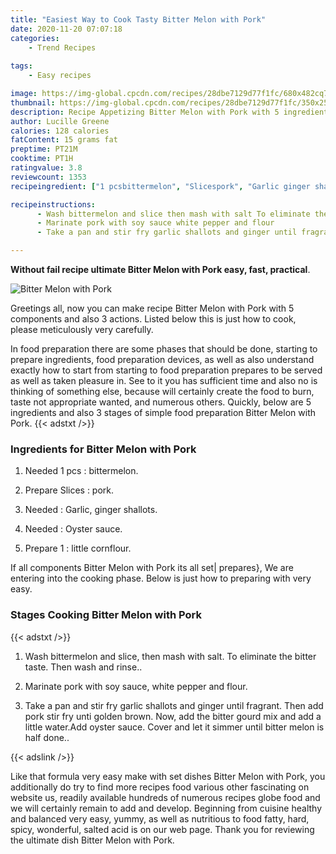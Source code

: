 ```yaml
---
title: "Easiest Way to Cook Tasty Bitter Melon with Pork"
date: 2020-11-20 07:07:18
categories:
    - Trend Recipes
    
tags:
    - Easy recipes

image: https://img-global.cpcdn.com/recipes/28dbe7129d77f1fc/680x482cq70/bitter-melon-with-pork-recipe-main-photo.jpg
thumbnail: https://img-global.cpcdn.com/recipes/28dbe7129d77f1fc/350x250cq70/bitter-melon-with-pork-recipe-main-photo.jpg
description: Recipe Appetizing Bitter Melon with Pork with 5 ingredients and 3 stages of easy cooking.
author: Lucille Greene
calories: 128 calories
fatContent: 15 grams fat
preptime: PT21M
cooktime: PT1H
ratingvalue: 3.8
reviewcount: 1353
recipeingredient: ["1 pcsbittermelon", "Slicespork", "Garlic ginger shallots", "Oyster sauce", "1little cornflour"]

recipeinstructions: 
      - Wash bittermelon and slice then mash with salt To eliminate the bitter taste Then wash and rinse 
      - Marinate pork with soy sauce white pepper and flour 
      - Take a pan and stir fry garlic shallots and ginger until fragrant Then add pork stir fry unti golden brown Now add the bitter gourd mix and add a little waterAdd oyster sauce Cover and let it simmer until bitter melon is half done

---
```




**Without fail recipe ultimate Bitter Melon with Pork easy, fast, practical**. 


![Bitter Melon with Pork](https://img-global.cpcdn.com/recipes/28dbe7129d77f1fc/680x482cq70/bitter-melon-with-pork-recipe-main-photo.jpg "Bitter Melon with Pork")




Greetings all, now you can make recipe Bitter Melon with Pork with 5 components and also 3 actions. Listed below this is just how to cook, please meticulously very carefully.

In food preparation there are some phases that should be done, starting to prepare ingredients, food preparation devices, as well as also understand exactly how to start from starting to food preparation prepares to be served as well as taken pleasure in. See to it you has sufficient time and also no is thinking of something else, because will certainly create the food to burn, taste not appropriate wanted, and numerous others. Quickly, below are 5 ingredients and also 3 stages of simple food preparation Bitter Melon with Pork.
{{< adstxt />}}

### Ingredients for Bitter Melon with Pork


1. Needed 1 pcs : bittermelon.

1. Prepare Slices : pork.

1. Needed  : Garlic, ginger shallots.

1. Needed  : Oyster sauce.

1. Prepare 1 : little cornflour.



If all components Bitter Melon with Pork its all set| prepares}, We are entering into the cooking phase. Below is just how to preparing with very easy.

### Stages Cooking Bitter Melon with Pork

{{< adstxt />}}


1. Wash bittermelon and slice, then mash with salt. To eliminate the bitter taste. Then wash and rinse..



1. Marinate pork with soy sauce, white pepper and flour.



1. Take a pan and stir fry garlic shallots and ginger until fragrant. Then add pork stir fry unti golden brown. Now, add the bitter gourd mix and add a little water.Add oyster sauce. Cover and let it simmer until bitter melon is half done..





{{< adslink />}}

Like that formula very easy make with set dishes Bitter Melon with Pork, you additionally do try to find more recipes food various other fascinating on website us, readily available hundreds of numerous recipes globe food and we will certainly remain to add and develop. Beginning from cuisine healthy and balanced very easy, yummy, as well as nutritious to food fatty, hard, spicy, wonderful, salted acid is on our web page. Thank you for reviewing the ultimate dish Bitter Melon with Pork.
